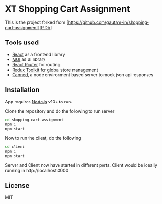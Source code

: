 # XT Shopping Cart Assignment

This is the project forked from [https://github.com/gautam-in/shopping-cart-assignment][PlDb]

 
## Tools used

- [React][react]  as a frontend library
- [MUI][mui] as UI library
- [React Router][react-router] for routing
- [Redux Toolkit][redux-toolkit] for global store management
- [Canned][canned], a node environment based server to mock json api responses

## Installation

App requires [Node.js][node] v10+ to run.

Clone the repository and do the following to run server

```sh
cd shopping-cart-assignment
npm i
npm start
```

Now to run the client, do the following

```sh
cd client
npm i
npm start
```

Server and Client now have started in different ports. Client would be ideally running in http://localhost:3000


## License

MIT



[//]: # (Below are the constants which wont be visible in markdown)

   [react]: <https://reactjs.org/>
   [mui]: <https://mui.com/>
   [react-router]: <https://reactrouter.com/>
   [redux-toolkit]:<https://redux-toolkit.js.org/tutorials/quick-start>
   [canned]: <https://www.npmjs.com/package/canned>
   [node]: <https://nodejs.org/>
  

